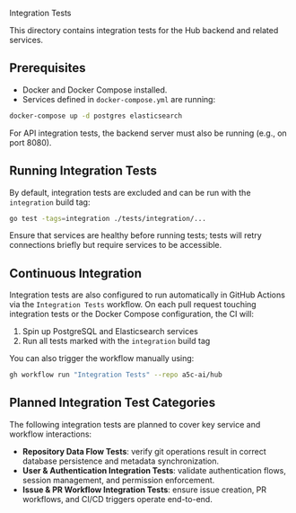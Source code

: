 Integration Tests

This directory contains integration tests for the Hub backend and related services.

## Prerequisites

- Docker and Docker Compose installed.
- Services defined in `docker-compose.yml` are running:

```bash
docker-compose up -d postgres elasticsearch
```

For API integration tests, the backend server must also be running (e.g., on port 8080).

## Running Integration Tests

By default, integration tests are excluded and can be run with the `integration` build tag:

```bash
go test -tags=integration ./tests/integration/...
```

Ensure that services are healthy before running tests; tests will retry connections briefly but require services to be accessible.

## Continuous Integration

Integration tests are also configured to run automatically in GitHub Actions via the `Integration Tests` workflow. On each pull request touching integration tests or the Docker Compose configuration, the CI will:
 1. Spin up PostgreSQL and Elasticsearch services
 2. Run all tests marked with the `integration` build tag

You can also trigger the workflow manually using:
```bash
gh workflow run "Integration Tests" --repo a5c-ai/hub
```

## Planned Integration Test Categories

The following integration tests are planned to cover key service and workflow interactions:

- **Repository Data Flow Tests**: verify git operations result in correct database persistence and metadata synchronization.
- **User & Authentication Integration Tests**: validate authentication flows, session management, and permission enforcement.
- **Issue & PR Workflow Integration Tests**: ensure issue creation, PR workflows, and CI/CD triggers operate end-to-end.
